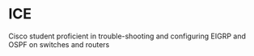 # ICE
Cisco student proficient in trouble-shooting and configuring EIGRP and OSPF on switches and routers
